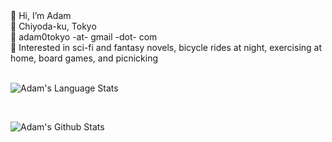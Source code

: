 <div>
👋 Hi, I’m Adam<br />
🗾 Chiyoda-ku, Tokyo<br />
📧 adam0tokyo -at- gmail -dot- com<br />
💖 Interested in sci-fi and fantasy novels, bicycle rides at night, exercising at home, board games, and picnicking<br />

</div>
<br />

![Adam's Language Stats](https://github-readme-stats.vercel.app/api/top-langs/?username=adam0tokyo&layout=compact)

<br />

![Adam's Github Stats](https://github-readme-stats.vercel.app/api/?username=adam0tokyo&theme=monokai&show_icons=true)
  
